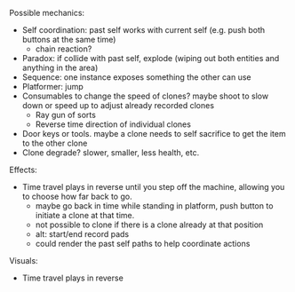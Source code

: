 Possible mechanics:

- Self coordination: past self works with current self (e.g. push both buttons at the same time)
  - chain reaction?
- Paradox: if collide with past self, explode (wiping out both entities and anything in the area)
- Sequence: one instance exposes something the other can use
- Platformer: jump
- Consumables to change the speed of clones? maybe shoot to slow down or speed up to adjust already recorded clones
  - Ray gun of sorts
  - Reverse time direction of individual clones
- Door keys or tools. maybe a clone needs to self sacrifice to get the item to the other clone
- Clone degrade? slower, smaller, less health, etc.

Effects:

- Time travel plays in reverse until you step off the machine, allowing you to choose how far back to go.
  - maybe go back in time while standing in platform, push button to initiate a clone at that time.
  - not possible to clone if there is a clone already at that position
  - alt: start/end record pads
  - could render the past self paths to help coordinate actions

Visuals:

- Time travel plays in reverse
